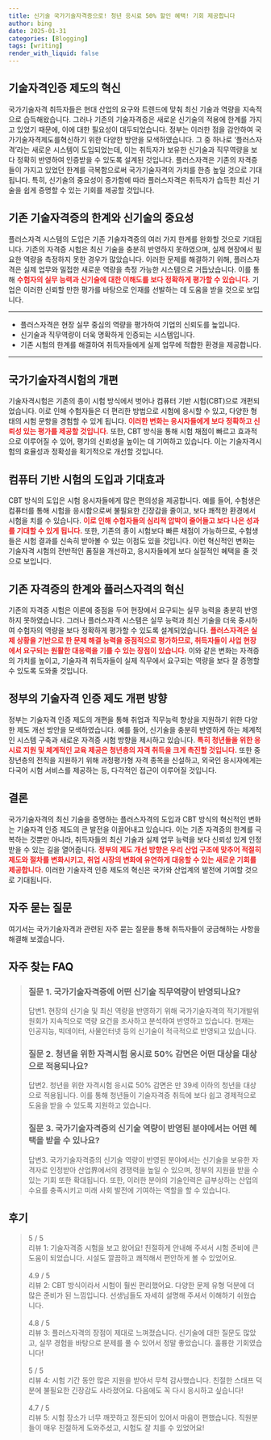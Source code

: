 ```yaml
---
title: 신기술 국가기술자격증으로! 청년 응시료 50% 할인 혜택! 기회 제공합니다
author: bing
date: 2025-01-31
categories: [Blogging]
tags: [writing]
render_with_liquid: false
---
```



<h2 id='기술자격인증제도혁신'>기술자격인증 제도의 혁신</h2>

<p>국가기술자격 취득자들은 현대 산업의 요구와 트렌드에 맞춰 최신 기술과 역량을 지속적으로 습득해왔습니다. 그러나 기존의 기술자격증은 새로운 신기술의 적용에 한계를 가지고 있었기 때문에, 이에 대한 필요성이 대두되었습니다. 정부는 이러한 점을 감안하여 국가기술자격제도를혁신하기 위한 다양한 방안을 모색하였습니다. 그 중 하나로 ‘플러스자격’라는 새로운 시스템이 도입되었는데, 이는 취득자가 보유한 신기술과 직무역량을 보다 정확히 반영하여 인증받을 수 있도록 설계된 것입니다. 플러스자격은 기존의 자격증들이 가지고 있었던 한계를 극복함으로써 국가기술자격의 가치를 한층 높일 것으로 기대됩니다. 특히, 신기술의 중요성이 증가함에 따라 플러스자격은 취득자가 습득한 최신 기술을 쉽게 증명할 수 있는 기회를 제공할 것입니다.</p>

<h2 id='기존기술자격증의한계'>기존 기술자격증의 한계와 신기술의 중요성</h2>

<p>플러스자격 시스템의 도입은 기존 기술자격증의 여러 가지 한계를 완화할 것으로 기대됩니다. 기존의 자격증 시험은 최신 기술을 충분히 반영하지 못하였으며, 실제 현장에서 필요한 역량을 측정하지 못한 경우가 많았습니다. 이러한 문제를 해결하기 위해, 플러스자격은 실제 업무와 밀접한 새로운 역량을 측정 가능한 시스템으로 거듭났습니다. 이를 통해 <b><span style="color: #ee2323;">수험자의 실무 능력과 신기술에 대한 이해도를 보다 정확하게 평가할 수 있습니다.</span></b> 기업은 이러한 신뢰할 만한 평가를 바탕으로 인재를 선발하는 데 도움을 받을 것으로 보입니다.</p>

<hr />

<ul>
    <li>플러스자격은 현장 실무 중심의 역량을 평가하여 기업의 신뢰도를 높입니다.</li>
    <li>신기술과 직무역량이 더욱 명확하게 인증되는 시스템입니다.</li>
    <li>기존 시험의 한계를 해결하여 취득자들에게 실제 업무에 적합한 환경을 제공합니다.</li>
</ul>

<hr />

<h2 id='국가기술자격시험의개편'>국가기술자격시험의 개편</h2>

<p>기술자격시험은 기존의 종이 시험 방식에서 벗어나 컴퓨터 기반 시험(CBT)으로 개편되었습니다. 이로 인해 수험자들은 더 편리한 방법으로 시험에 응시할 수 있고, 다양한 형태의 시험 문항을 경험할 수 있게 됩니다. <b><span style="color: #ee2323;">이러한 변화는 응시자들에게 보다 정확하고 신뢰성 있는 평가를 제공할 것입니다.</span></b> 또한, CBT 방식을 통해 시험 채점이 빠르고 효과적으로 이루어질 수 있어, 평가의 신뢰성을 높이는 데 기여하고 있습니다. 이는 기술자격시험의 효율성과 정확성을 획기적으로 개선할 것입니다.</p>

<h2 id='CBT방식의도입과기대효과'>컴퓨터 기반 시험의 도입과 기대효과</h2>

<p>CBT 방식의 도입은 시험 응시자들에게 많은 편의성을 제공합니다. 예를 들어, 수험생은 컴퓨터를 통해 시험을 응시함으로써 불필요한 긴장감을 줄이고, 보다 쾌적한 환경에서 시험을 치를 수 있습니다. <b><span style="color: #ee2323;">이로 인해 수험자들의 심리적 압박이 줄어들고 보다 나은 성과를 기대할 수 있게 됩니다.</span></b> 또한, 기존의 종이 시험보다 빠른 채점이 가능하므로, 수험생들은 시험 결과를 신속히 받아볼 수 있는 이점도 있을 것입니다. 이런 혁신적인 변화는 기술자격 시험의 전반적인 품질을 개선하고, 응시자들에게 보다 실질적인 혜택을 줄 것으로 보입니다.</p>

<h2 id='기존자격증의한계와플러스자격의혁신'>기존 자격증의 한계와 플러스자격의 혁신</h2>

<p>기존의 자격증 시험은 이론에 중점을 두어 현장에서 요구되는 실무 능력을 충분히 반영하지 못하였습니다. 그러나 플러스자격 시스템은 실무 능력과 최신 기술을 더욱 중시하여 수험자의 역량을 보다 정확하게 평가할 수 있도록 설계되었습니다. <b><span style="color: #ee2323;">플러스자격은 실제 상황을 기반으로 한 문제 해결 능력을 중점적으로 평가하므로, 취득자들이 사업 현장에서 요구되는 원활한 대응력을 기를 수 있는 장점이 있습니다.</span></b> 이와 같은 변화는 자격증의 가치를 높이고, 기술자격 취득자들이 실제 직무에서 요구되는 역량을 보다 잘 증명할 수 있도록 도와줄 것입니다.</p>

<h2 id='정부의기술자격인증제도개편방향'>정부의 기술자격 인증 제도 개편 방향</h2>

<p>정부는 기술자격 인증 제도의 개편을 통해 취업과 직무능력 향상을 지원하기 위한 다양한 제도 개선 방안을 모색하였습니다. 예를 들어, 신기술을 충분히 반영하게 하는 체계적인 시스템 구축과 새로운 자격증 시험 방향을 제시하고 있습니다. <b><span style="color: #ee2323;">특히 청년들을 위한 응시료 지원 및 체계적인 교육 제공은 청년층의 자격 취득을 크게 촉진할 것입니다.</span></b> 또한 중장년층의 전직을 지원하기 위해 과정평가형 자격 종목을 신설하고, 외국인 응시자에게는 다국어 시험 서비스를 제공하는 등, 다각적인 접근이 이루어질 것입니다.</p>

<h2 id='결론'>결론</h2>

<p>국가기술자격의 최신 기술을 증명하는 플러스자격의 도입과 CBT 방식의 혁신적인 변화는 기술자격 인증 제도의 큰 발전을 이끌어내고 있습니다. 이는 기존 자격증의 한계를 극복하는 것뿐만 아니라, 취득자들의 최신 기술과 실제 업무 능력을 보다 신뢰성 있게 인정받을 수 있는 길을 열어줍니다. <b><span style="color: #ee2323;">정부의 제도 개선 방향은 우리 산업 구조에 맞추어 적절히 제도와 절차를 변화시키고, 취업 시장의 변화에 유연하게 대응할 수 있는 새로운 기회를 제공합니다.</span></b> 이러한 기술자격 인증 제도의 혁신은 국가와 산업계의 발전에 기여할 것으로 기대됩니다.</p>

<h2 id='자주묻는질문'>자주 묻는 질문</h2>

<p>여기서는 국가기술자격과 관련된 자주 묻는 질문을 통해 취득자들이 궁금해하는 사항을 해결해 보겠습니다.</p>


<h2 id='자주_찾는_FAQ'>자주 찾는 FAQ</h2>
<div itemscope="" itemtype="https://schema.org/FAQPage"> 
<blockquote> 
<div itemscope="" itemprop="mainEntity" itemtype="https://schema.org/Question"> 
<h3 itemprop="name">질문 1. 국가기술자격증에 어떤 신기술 직무역량이 반영되나요?</h3> 
<div itemscope="" itemprop="acceptedAnswer" itemtype="https://schema.org/Answer"> 
<span itemprop="text"> 
<p>답변1. 현장의 신기술 및 최신 역량을 반영하기 위해 국가기술자격의 적기개발위원회가 지속적으로 역량 요건을 조사하고 분석하여 반영하고 있습니다. 현재는 인공지능, 빅데이터, 사물인터넷 등의 신기술이 적극적으로 반영되고 있습니다.</p> 
</span> 
</div> 
</div> 

<div itemscope="" itemprop="mainEntity" itemtype="https://schema.org/Question"> 
<h3 itemprop="name">질문 2. 청년을 위한 자격시험 응시료 50% 감면은 어떤 대상을 대상으로 적용되나요?</h3> 
<div itemscope="" itemprop="acceptedAnswer" itemtype="https://schema.org/Answer"> 
<span itemprop="text"> 
<p>답변2. 청년을 위한 자격시험 응시료 50% 감면은 만 39세 이하의 청년을 대상으로 적용됩니다. 이를 통해 청년들이 기술자격증 취득에 보다 쉽고 경제적으로 도움을 받을 수 있도록 지원하고 있습니다.</p> 
</span> 
</div> 
</div> 

<div itemscope="" itemprop="mainEntity" itemtype="https://schema.org/Question"> 
<h3 itemprop="name">질문 3. 국가기술자격증의 신기술 역량이 반영된 분야에서는 어떤 혜택을 받을 수 있나요?</h3> 
<div itemscope="" itemprop="acceptedAnswer" itemtype="https://schema.org/Answer"> 
<span itemprop="text"> 
<p>답변3. 국가기술자격증의 신기술 역량이 반영된 분야에서는 신기술을 보유한 자격자로 인정받아 산업界에서의 경쟁력을 높일 수 있으며, 정부의 지원을 받을 수 있는 기회 또한 확대됩니다. 또한, 이러한 분야의 기술인력은 급부상하는 산업의 수요를 충족시키고 미래 사회 발전에 기여하는 역할을 할 수 있습니다.</p> 
</span> 
</div> 
</div> 

</blockquote> 
</div>
<h2 id='후기'>후기</h2>
<div itemscope itemtype="https://schema.org/Product">
  <blockquote>
  <div itemprop="review" itemscope itemtype="https://schema.org/Review">
      <div itemprop="reviewRating" itemscope itemtype="https://schema.org/Rating"> <span itemprop="ratingValue">5</span> / <span itemprop="bestRating">5</span> </div>
      <span itemprop="reviewBody">리뷰 1: 기술자격증 시험을 보고 왔어요! 친절하게 안내해 주셔서 시험 준비에 큰 도움이 되었습니다. 시설도 깔끔하고 쾌적해서 편안하게 볼 수 있었어요.</span>
  </div>
  <br>
  <div itemprop="review" itemscope itemtype="https://schema.org/Review">
      <div itemprop="reviewRating" itemscope itemtype="https://schema.org/Rating"> <span itemprop="ratingValue">4.9</span> / <span itemprop="bestRating">5</span> </div>
      <span itemprop="reviewBody">리뷰 2: CBT 방식이라서 시험이 훨씬 편리했어요. 다양한 문제 유형 덕분에 더 많은 준비가 된 느낌입니다. 선생님들도 자세히 설명해 주셔서 이해하기 쉬웠습니다.</span>
  </div>
  <br>
  <div itemprop="review" itemscope itemtype="https://schema.org/Review">
      <div itemprop="reviewRating" itemscope itemtype="https://schema.org/Rating"> <span itemprop="ratingValue">4.8</span> / <span itemprop="bestRating">5</span> </div>
      <span itemprop="reviewBody">리뷰 3: 플러스자격의 장점이 제대로 느껴졌습니다. 신기술에 대한 질문도 많았고, 실무 경험을 바탕으로 문제를 풀 수 있어서 정말 좋았습니다. 훌륭한 기회였습니다!</span>
  </div>
  <br>
  <div itemprop="review" itemscope itemtype="https://schema.org/Review">
      <div itemprop="reviewRating" itemscope itemtype="https://schema.org/Rating"> <span itemprop="ratingValue">5</span> / <span itemprop="bestRating">5</span> </div>
      <span itemprop="reviewBody">리뷰 4: 시험 기간 동안 많은 지원을 받아서 무척 감사했습니다. 친절한 스태프 덕분에 불필요한 긴장감도 사라졌어요. 다음에도 꼭 다시 응시하고 싶습니다!</span>
  </div>
  <br>
  <div itemprop="review" itemscope itemtype="https://schema.org/Review">
      <div itemprop="reviewRating" itemscope itemtype="https://schema.org/Rating"> <span itemprop="ratingValue">4.7</span> / <span itemprop="bestRating">5</span> </div>
      <span itemprop="reviewBody">리뷰 5: 시험 장소가 너무 깨끗하고 정돈되어 있어서 마음이 편했습니다. 직원분들이 매우 친절하게 도와주셨고, 시험도 잘 치를 수 있었어요!</span>
  </div>
  </blockquote>
</div>
